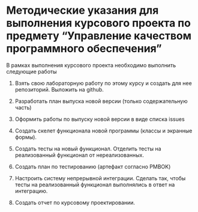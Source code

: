 # Методические указания для выполнения курсового проекта по предмету “Управление качеством программного обеспечения”

В рамках выполнения курсового проекта необходимо выполнить следующие работы

1. Взять свою лабораторную работу по этому курсу и создать для нее репозиторий. Выложить на github.

2. Разработать план выпуска новой версии (только содержательную часть)

3. Оформить работы по выпуску новой версии в виде списка issues

4. Создать скелет функционала новой программы (классы и экранные формы).

5. Создать тесты на новый функционал. Отделить тесты на реализованный функционал от нереализованных.

6. Создать план по тестированию (артефакт согласно PMBOK)

7. Настроить систему непрерывной интеграции. Сделать так, чтобы тесты на реализованный функционал выполнялись в ответ на интеграцию.

8. Создать отчет по курсовому проектировании.
